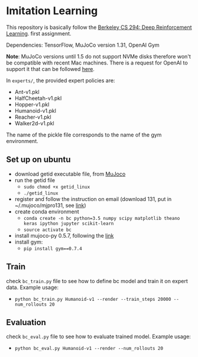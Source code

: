 # Imitation Learning

This repository is basically follow the [Berkeley CS 294: Deep Reinforcement Learning](http://rll.berkeley.edu/deeprlcourse/). first assignment.

Dependencies: TensorFlow, MuJoCo version 1.31, OpenAI Gym

**Note**: MuJoCo versions until 1.5 do not support NVMe disks therefore won't be compatible with recent Mac machines.
There is a request for OpenAI to support it that can be followed [here](https://github.com/openai/gym/issues/638).

In `experts/`, the provided expert policies are:
* Ant-v1.pkl
* HalfCheetah-v1.pkl
* Hopper-v1.pkl
* Humanoid-v1.pkl
* Reacher-v1.pkl
* Walker2d-v1.pkl

The name of the pickle file corresponds to the name of the gym environment.

## Set up on ubuntu

* download getid executable file, from [MuJoco](https://www.roboti.us/license.html)
* run the getid file
	+ `sudo chmod +x getid_linux`
	+ `./getid_linux`
* register and follow the instruction on email (download 131, put in ~/.mujoco/mjpro131, see [link](https://github.com/openai/mujoco-py))
* create conda environment
	+ `conda create -n bc python=3.5 numpy scipy matplotlib theano keras ipython jupyter scikit-learn`
	+ `source activate bc`
* install mujoco-py 0.5.7, following the [link](https://github.com/openai/mujoco-py)
* install gym: 
	+ `pip install gym==0.7.4`

## Train

check `bc_train.py` file to see how to define bc model and train it on expert data.
Example usage:
* `python bc_train.py Humanoid-v1 --render --train_steps 20000 --num_rollouts 20`

## Evaluation

check `bc_eval.py` file to see how to evaluate trained model.
Example usage:
* `python bc_eval.py Humanoid-v1 --render --num_rollouts 20`

